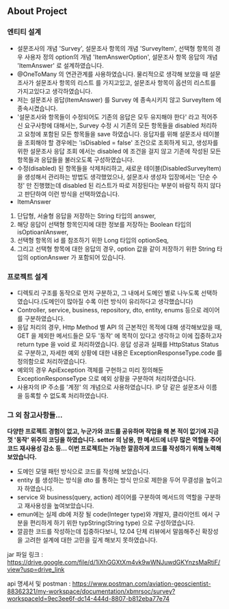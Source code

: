 ## About Project

### 엔티티 설계
- 설문조사의 개념 'Survey', 설문조사 항목의 개념 'SurveyItem', 선택형 항목의 경우 사용자 정의 option의 개념 'ItemAnswerOption', 설문조사 항목 응답의 개념 'ItemAnswer' 로 설계하였습니다.
- @OneToMany 의 연관관계를 사용하였습니다. 물리적으로 생각해 보았을 때 설문조사가 설문조사 항목의 리스트 를 가지고있고, 설문조사 항목이 옵션의 리스트를 가지고있다고 생각하였습니다.
- 저는 설문조사 응답(ItemAnswer) 를 Survey 에 종속시키지 않고 SurveyItem 에 종속시켰습니다.
- '설문조사와 항목들이 수정되어도 기존의 응답은 모두 유지해야 한다' 라고 적어주신 요구사항에 대해서는, Survey 수정 시 기존의 모든 항목들을 disabled 처리하고 요청에 포함된 모든 항목들을 save 하였습니다.
응답자를 위해 설문조사 테이블을 조회해야 할 경우에는 'isDisabled = false' 조건으로 조회하게 되고, 생성자를 위한 설문조사 응답 조회 에서는 disabled 에 조건을 걸지 않고 기존에 작성된 모든 항목들과 응답들을 불러오도록 구성하였습니다.
- 수정(disabled) 된 항목들을 삭제처리하고, 새로운 테이블(DisabledSurveyItem) 을 생성해서 관리하는 방법도 생각했었으나, 설문조사 생성자 입장에서는 '단순 수정' 만 진행했는데 disabled 된 리스트가 따로 저장된다는 부분이 바람직 하지 않다고
판단하여 이런 방식을 선택하였습니다.
- ItemAnswer
1. 단답형, 서술형 응답을 저장하는 String 타입의 answer,
2. 해당 응답이 선택형 항목인지에 대한 정보를 저장하는 Boolean 타입의 isOptioanlAnswer,
3. 선택형 항목의 id 를 참조하기 위한 Long 타입의 optionSeq,
4. 그리고 선택형 항목에 대한 응답의 경우, option 값을 같이 저장하기 위한 String 타입의 optionAnswer
가 포함되어 있습니다.

### 프로젝트 설계
- 디렉토리 구조를 동작으로 먼저 구분하고, 그 내에서 도메인 별로 나누도록 선택하였습니다.(도메인이 많아질 수록 이런 방식이 유리하다고 생각했습니다)
- Controller, service, business, repository, dto, entity, enums 등으로 레이어를 구분하였습니다.
- 응답 처리의 경우, Http Method 별 API 의 근본적인 목적에 대해 생각해보았을 때, GET 을 제외한 메서드들은 모두 '동작' 에 목적이 있다고 생각하고 이에 집중하고자
return type 을 void 로 처리하였습니다. 응답 성공과 실패를 HttpStatus Status 로 구분하고, 자세한 예외 상황에 대한 내용은 ExceptionResponseType.code 를 정의함으로 처리하였습니다.
- 예외의 경우 ApiException 객체를 구현하고 미리 정의해둔 ExceptionResponseType 으로 예외 상황을 구분하여 처리하였습니다.
- 사용자의 IP 주소를 '계정' 의 개념으로 사용하였습니다. IP 당 같은 설문조사 이름을 등록할 수 없도록 처리하였습니다.

### 그 외 참고사항들...
<b>다양한 프로젝트 경험이 없고, 누군가와 코드를 공유하며 작업을 해 본 적이 없기에 지금껏 '동작' 위주의 코딩을 하였습니다. setter 의 남용, 한 메서드에 너무 많은 역할을 주어 코드 재사용성 감소 등...
이번 프로젝트는 가능한 깔끔하게 코드를 작성하기 위해 노력해보았습니다.</b>

- 도메인 모델 패턴 방식으로 코드를 작성해 보았습니다.
- entity 를 생성하는 방식을 dto 를 통하는 방식 만으로 제한을 두어 무결성을 높이고자 하였습니다.
- service 와 business(query, action) 레이어를 구분하여 메서드의 역할을 구분하고 재사용성을 높여보았습니다.
- emun에는 실제 db에 저장 될 code(Integer type)와 개발자, 클라이언트 에서 구분을 편리하게 하기 위한 typString(String type) 으로 구성하였습니다.
- 깔끔한 코드를 작성하는데 집중하다보니, 12.04 단체 리뷰에서 말씀해주신 확장성을 고려한 설계에 대한 고민을 깊게 해보지 못하였습니다.



jar 파일 링크 : https://drive.google.com/file/d/1iXhGGXtXm4vk9wWNJuwdGKYnzsMaRtiF/view?usp=drive_link


api 명세서 및 postman : https://www.postman.com/aviation-geoscientist-88362321/my-workspace/documentation/xbmrsoc/survey?workspaceId=9ec3ee6f-dc14-444d-8807-b812eba77e74
